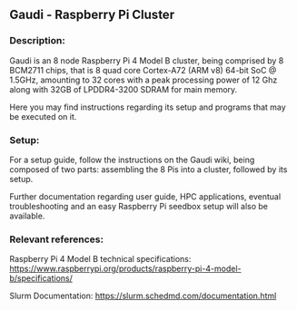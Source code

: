 Gaudi - Raspberry Pi Cluster
-----------------------------

### Description:
Gaudi is an 8 node Raspberry Pi 4 Model B cluster, being 
comprised by 8 BCM2711 chips, that is 8 quad core Cortex-A72 
(ARM v8) 64-bit SoC @ 1.5GHz, amounting to 32 cores with a 
peak processing power of 12 Ghz along with 32GB of LPDDR4-3200
SDRAM for main memory. 

Here you may find instructions regarding its setup and programs 
that may be executed on it.

### Setup:
For a setup guide, follow the instructions on the Gaudi wiki,
being composed of two parts: assembling the 8 Pis into a cluster,
followed by its setup.

Further documentation regarding user guide, HPC applications,
eventual troubleshooting and an easy Raspberry Pi seedbox setup 
will also be available.




### Relevant references:

Raspberry Pi 4 Model B technical specifications:
https://www.raspberrypi.org/products/raspberry-pi-4-model-b/specifications/

Slurm Documentation:
https://slurm.schedmd.com/documentation.html

